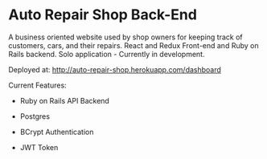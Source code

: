 # Auto Repair Shop Back-End

A business oriented website used by shop owners for keeping track of customers, cars, and their repairs. React and Redux Front-end and Ruby on Rails backend. Solo application - Currently in development.

Deployed at: http://auto-repair-shop.herokuapp.com/dashboard



Current Features:

* Ruby on Rails API Backend

* Postgres

* BCrypt Authentication

* JWT Token 
 
